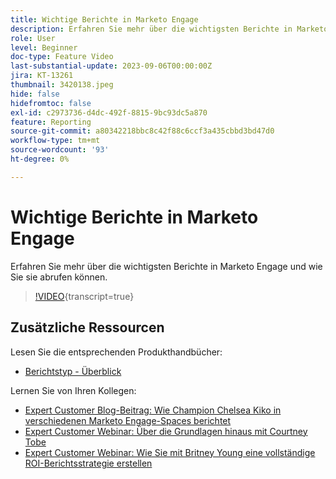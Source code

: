 ```yaml
---
title: Wichtige Berichte in Marketo Engage
description: Erfahren Sie mehr über die wichtigsten Berichte in Marketo Engage und wie Sie sie abrufen können.
role: User
level: Beginner
doc-type: Feature Video
last-substantial-update: 2023-09-06T00:00:00Z
jira: KT-13261
thumbnail: 3420138.jpeg
hide: false
hidefromtoc: false
exl-id: c2973736-d4dc-492f-8815-9bc93dc5a870
feature: Reporting
source-git-commit: a80342218bbc8c42f88c6ccf3a435cbbd3bd47d0
workflow-type: tm+mt
source-wordcount: '93'
ht-degree: 0%

---
```


# Wichtige Berichte in Marketo Engage

Erfahren Sie mehr über die wichtigsten Berichte in Marketo Engage und wie Sie sie abrufen können.

>[!VIDEO](https://video.tv.adobe.com/v/3420138/?learn=on){transcript=true}

## Zusätzliche Ressourcen

Lesen Sie die entsprechenden Produkthandbücher:

* [Berichtstyp - Überblick](https://experienceleague.adobe.com/docs/marketo/using/product-docs/reporting/basic-reporting/report-types/report-type-overview.html?lang=en)

Lernen Sie von Ihren Kollegen:

* [Expert Customer Blog-Beitrag: Wie Champion Chelsea Kiko in verschiedenen Marketo Engage-Spaces berichtet](https://nation.marketo.com/t5/product-blogs/how-marketo-champion-chelsea-kiko-reports-in-various-marketo/ba-p/242627)
* [Expert Customer Webinar: Über die Grundlagen hinaus mit Courtney Tobe](https://nation.marketo.com/t5/product-blogs/on-demand-webinar-beyond-the-basics-marketo-reporting/ba-p/302116)
* [Expert Customer Webinar: Wie Sie mit Britney Young eine vollständige ROI-Berichtsstrategie erstellen](https://nation.marketo.com/t5/product-blogs/on-demand-webinar-rounding-out-your-reporting-how-to-build-a/ba-p/319082)
